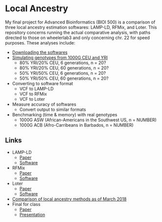 # Local Ancestry

My final project for Advanced Bioinformatics (BIOI 500) is a comparison of three local ancestry estimation softwares: LAMP-LD, RFMix, and Loter. This repository concerns running the actual comparative analysis, with paths directed to those on wheelerlab3 and only concerning chr. 22 for speed purposes. These analyses include:

* [Downloading the softwares](https://github.com/aandaleon/Local_Ancestry/blob/master/01_testing_softwares.sh)
* [Simulating genotypes from 1000G CEU and YRI](https://github.com/aandaleon/Local_Ancestry/blob/master/02a_simulate_admixture.sh)
  * 80% YRI/20% CEU, 6 generations, n = 20?
  * 80% YRI/20% CEU, 60 generations, n = 20?
  * 50% YRI/50% CEU, 6 generations, n = 20?
  * 50% YRI/50% CEU, 60 generations, n = 20?
* Converting to software format
  * VCF to LAMP-LD
  * VCF to RFMix
  * VCF to Loter
* Measure accuracy of softwares
  * Convert output to similar formats
* Benchmarking (time & memory) with real genotypes
  * 1000G ASW (African-Americans in the Southwest US, n = NUMBER)
  * 1000G ACB (Afro-Carribeans in Barbados, n = NUMBER)

## Links
* LAMP-LD 
  * [Paper](https://academic.oup.com/bioinformatics/article/28/10/1359/212139)
  * [Software](http://lamp.icsi.berkeley.edu/lamp/lampld/)
* RFMix 
  * [Paper](https://www.sciencedirect.com/science/article/pii/S0002929713002899?via%3Dihub)
  * [Software](https://sites.google.com/site/rfmixlocalancestryinference/)
* Loter 
  * [Paper](https://academic.oup.com/mbe/article/35/9/2318/5040668)
  * [Software](https://github.com/bcm-uga/Loter)
* [Comparison of local ancestry methods as of March 2018](https://academic.oup.com/bib/advance-article-abstract/doi/10.1093/bib/bby044/5047382)
* Final for class
  * [Paper](https://docs.google.com/document/d/1QlbrgiLKPkVy-Au-3ti5TW6fP4YClN7w_6jRQNw7rGs/edit?usp=sharing)
  * [Presentation](https://docs.google.com/presentation/d/1LJXkkStQNTmNCr_zg6MTAqe_HDryur0adjWiqwoM06g/edit?usp=sharing)

